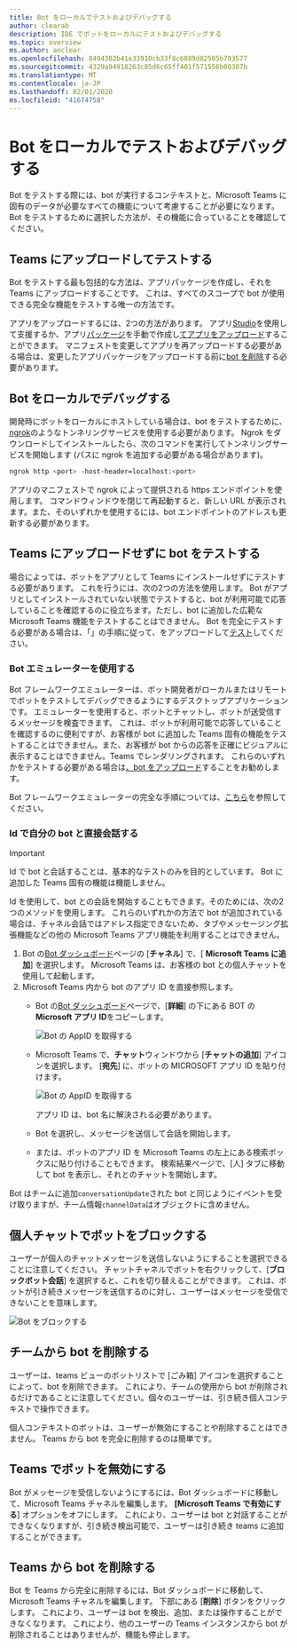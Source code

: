 ```yaml
---
title: Bot をローカルでテストおよびデバッグする
author: clearab
description: IDE でボットをローカルにテストおよびデバッグする
ms.topic: overview
ms.author: anclear
ms.openlocfilehash: 8494302b41e33910cb33f8c6889d82505b703577
ms.sourcegitcommit: 4329a94918263c85d6c65ff401f571556b80307b
ms.translationtype: MT
ms.contentlocale: ja-JP
ms.lasthandoff: 02/01/2020
ms.locfileid: "41674758"
---
```

# <a name="test-and-debug-your-bot-locally"></a>Bot をローカルでテストおよびデバッグする

Bot をテストする際には、bot が実行するコンテキストと、Microsoft Teams に固有のデータが必要なすべての機能について考慮することが必要になります。 Bot をテストするために選択した方法が、その機能に合っていることを確認してください。

## <a name="test-by-uploading-to-teams"></a>Teams にアップロードしてテストする

Bot をテストする最も包括的な方法は、アプリパッケージを作成し、それを Teams にアップロードすることです。 これは、すべてのスコープで bot が使用できる完全な機能をテストする唯一の方法です。

アプリをアップロードするには、2つの方法があります。 アプリ[Studio](~/concepts/build-and-test/app-studio-overview.md)を使用して支援するか、アプリ[パッケージ](~/concepts/build-and-test/apps-package.md)を手動で作成し[てアプリをアップロード](~/concepts/deploy-and-publish/apps-upload.md)することができます。 マニフェストを変更してアプリを再アップロードする必要がある場合は、変更したアプリパッケージをアップロードする前に[bot を削除](#deleting-a-bot-from-teams)する必要があります。

## <a name="debug-your-bot-locally"></a>Bot をローカルでデバッグする

開発時にボットをローカルにホストしている場合は、bot をテストするために、 [ngrok](https://ngrok.com/)のようなトンネリングサービスを使用する必要があります。 Ngrok をダウンロードしてインストールしたら、次のコマンドを実行してトンネリングサービスを開始します (パスに ngrok を追加する必要がある場合があります)。

```bash
ngrok http <port> -host-header=localhost:<port>
```

アプリのマニフェストで ngrok によって提供される https エンドポイントを使用します。 コマンドウィンドウを閉じて再起動すると、新しい URL が表示されます。また、そのいずれかを使用するには、bot エンドポイントのアドレスも更新する必要があります。

## <a name="testing-your-bot-without-uploading-to-teams"></a>Teams にアップロードせずに bot をテストする

場合によっては、ボットをアプリとして Teams にインストールせずにテストする必要があります。 これを行うには、次の2つの方法を使用します。 Bot がアプリとしてインストールされていない状態でテストすると、bot が利用可能で応答していることを確認するのに役立ちます。ただし、bot に追加した広範な Microsoft Teams 機能をテストすることはできません。 Bot を完全にテストする必要がある場合は、「」の手順に従って、をアップロードして[テスト](#test-by-uploading-to-teams)してください。

### <a name="use-the-bot-emulator"></a>Bot エミュレーターを使用する

Bot フレームワークエミュレーターは、ボット開発者がローカルまたはリモートでボットをテストしてデバッグできるようにするデスクトップアプリケーションです。 エミュレーターを使用すると、ボットとチャットし、ボットが送受信するメッセージを検査できます。 これは、ボットが利用可能で応答していることを確認するのに便利ですが、お客様が bot に追加した Teams 固有の機能をテストすることはできません。また、お客様が bot からの応答を正確にビジュアルに表示することはできません。Teams でレンダリングされます。 これらのいずれかをテストする必要がある場合は[、bot をアップロード](#test-by-uploading-to-teams)することをお勧めします。

Bot フレームワークエミュレーターの完全な手順については、[こちら](/azure/bot-service/bot-service-debug-emulator?view=azure-bot-service-4.0)を参照してください。

### <a name="talk-to-your-bot-directly-by-id"></a>Id で自分の bot と直接会話する

>[!Important]
>Id で bot と会話することは、基本的なテストのみを目的としています。 Bot に追加した Teams 固有の機能は機能しません。

Id を使用して、bot との会話を開始することもできます。そのためには、次の2つのメソッドを使用します。 これらのいずれかの方法で bot が追加されている場合は、チャネル会話ではアドレス指定できないため、タブやメッセージング拡張機能などの他の Microsoft Teams アプリ機能を利用することはできません。

1. Bot の[Bot ダッシュボード](https://dev.botframework.com/bots)ページの [**チャネル**] で、[ **Microsoft Teams に追加**] を選択します。 Microsoft Teams は、お客様の bot との個人チャットを使用して起動します。
2. Microsoft Teams 内から bot のアプリ ID を直接参照します。
   * Bot の[Bot ダッシュボード](https://dev.botframework.com/bots)ページで、[**詳細**] の下にある BOT の**Microsoft アプリ ID**をコピーします。
  
     ![Bot の AppID を取得する](~/assets/images/bots_appid_botframework.png)
  
   * Microsoft Teams で、**チャット**ウィンドウから [**チャットの追加**] アイコンを選択します。 [**宛先**] に、ボットの MICROSOFT アプリ ID を貼り付けます。
  
     ![Bot の AppID を取得する](~/assets/images/bots_uploading.png)

     アプリ ID は、bot 名に解決される必要があります。

   * Bot を選択し、メッセージを送信して会話を開始します。
   * または、ボットのアプリ ID を Microsoft Teams の左上にある検索ボックスに貼り付けることもできます。 検索結果ページで、[人] タブに移動して bot を表示し、それとのチャットを開始します。

Bot はチームに追加`conversationUpdate`された bot と同じようにイベントを受け取りますが、チーム情報`channelData`はオブジェクトに含めません。

## <a name="blocking-a-bot-in-personal-chat"></a>個人チャットでボットをブロックする

ユーザーが個人のチャットメッセージを送信しないようにすることを選択できることに注意してください。 チャットチャネルでボットを右クリックして、[**ブロックボット会話**] を選択すると、これを切り替えることができます。 これは、ボットが引き続きメッセージを送信するのに対し、ユーザーはメッセージを受信できないことを意味します。

![Bot をブロックする](~/assets/images/bots/botdisable.png)

## <a name="removing-a-bot-from-a-team"></a>チームから bot を削除する

ユーザーは、teams ビューのボットリストで [ごみ箱] アイコンを選択することによって、bot を削除できます。 これにより、チームの使用から bot が削除されるだけであることに注意してください。個々のユーザーは、引き続き個人コンテキストで操作できます。

個人コンテキストのボットは、ユーザーが無効にすることや削除することはできません。 Teams から bot を完全に削除するのは簡単です。

## <a name="disabling-a-bot-in-teams"></a>Teams でボットを無効にする

Bot がメッセージを受信しないようにするには、Bot ダッシュボードに移動して、Microsoft Teams チャネルを編集します。 **[Microsoft Teams で有効にする**] オプションをオフにします。 これにより、ユーザーは bot と対話することができなくなりますが、引き続き検出可能で、ユーザーは引き続き teams に追加することができます。

## <a name="deleting-a-bot-from-teams"></a>Teams から bot を削除する

Bot を Teams から完全に削除するには、Bot ダッシュボードに移動して、Microsoft Teams チャネルを編集します。 下部にある [**削除**] ボタンをクリックします。 これにより、ユーザーは bot を検出、追加、または操作することができなくなります。 これにより、他のユーザーの Teams インスタンスから bot が削除されることはありませんが、機能も停止します。
